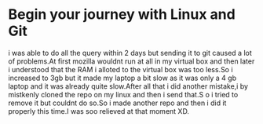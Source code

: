 # Begin your journey with Linux and Git

i was able to do all the query within 2 days but sending it to git caused a lot of problems.At first mozilla wouldnt run at all in my virtual box and then later i understood that the RAM i alloted to the virtual box was too less.So i increased to 3gb but it made my laptop a bit slow as it was only a 4 gb laptop and it was already quite slow.After all that i did another mistake,i by mistkenly cloned the repo on my linux and then i send that.S o i tried to remove it but couldnt do so.So i made another repo and then i did it properly this time.I was soo relieved at that moment XD.
